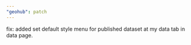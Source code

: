 ```yaml
---
"geohub": patch
---
```


fix: added set default style menu for published dataset at my data tab in data page.
